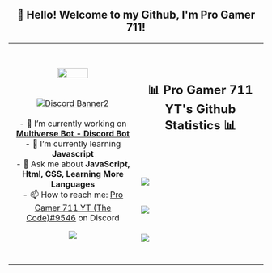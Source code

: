<h2 align="center">👋 Hello! Welcome to my Github, I'm Pro Gamer 711!</h2>
<p align="center">
<table align="center">
   <tr>
      <td>
         <p align="center">    
         <img align="center" src="https://avatars.githubusercontent.com/u/81502910?s=400&amp;u=a279ca4ad78678b4605d51aeafe64f786213fd3c&amp;v=4" width="50%" /><br />
         <br /><br />
            <a href="https://discord.gg/ktTJCzTtCM"><img align="center" src="https://discordapp.com/api/guilds/924943715053760572/widget.png?style=banner3" alt="Discord Banner2" /></a>
         <br /><br />
         - 🔭 I’m currently working on <strong><a href="https://multiverse-bot.herokuapp.com/">Multiverse Bot - Discord Bot</a></strong> 
         <br />
         - 🌱 I’m currently learning <strong>Javascript</strong> 
         <br />
         - 💬 Ask me about <strong>JavaScript, Html, CSS, Learning More Languages</strong> 
         <br />
         - 📫 How to reach me: <a href="https://discord.gg/ktTJCzTtCM">Pro Gamer 711 YT (The Code)#9546</a> on Discord 
         <br />
         <p align="center">                     
             <img align="center" src="https://github-readme-stats.vercel.app/api/top-langs/?username=Pro-Gamer-711-YT&amp;theme=radical&amp;hide_border=true" />
         </p>  
      <td>
      <br /><br />
      <h2 align="center">📊 Pro Gamer 711 YT's Github Statistics 📊 </h2>   
         <br /><br /><br />
         <img align="center" src="http://github-readme-streak-stats.herokuapp.com?user=Pro-Gamer-711-YT&amp;theme=radical&amp;hide_border=true" />   
         <br /><br /><br />
         <img align="center" src="https://github-readme-stats-taupe-two.vercel.app/api/wakatime?username=Pro_Gamer_711_YT&amp;hide_title=true&amp;hide_border=true&amp;langs_count=5&amp;layout=compact&amp;v=2.png" /><br /><br /><br />
         <img align="center" src="https://github-readme-stats.vercel.app/api?username=Pro-Gamer-711-YT&amp;theme=radical&amp;show_icons=true&amp;hide_border=true" />
         <br /><br /><br />
</td></p></td></tr></table></p>
